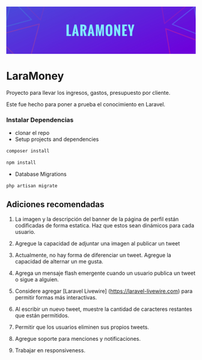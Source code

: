 
[![Banner](banner_readme.jpg)](https://jasor.dev)
# LaraMoney


Proyecto para llevar los ingresos, gastos, presupuesto por cliente.

Este fue hecho para poner a prueba el conocimiento en Laravel.

<!-- ## Features
This memory game features animations for card flipping, background music, a local leaderboard to store top scores and a settings page to control everything. -->

### Instalar Dependencias

-   clonar el repo
-   Setup projects and dependencies

```sh
composer install
```

```sh
npm install
```

-   Database Migrations

```sh
php artisan migrate
```

## Adiciones recomendadas

<!-- 1. The profile page banner image and description are hard-coded. Make these dynamic for each user. -->
1. La imagen y la descripción del banner de la página de perfil están codificadas de forma estatica. Haz que estos sean dinámicos para cada usuario.
<!-- 3. Add the ability to attach an image when publishing a tweet. -->
2. Agregue la capacidad de adjuntar una imagen al publicar un tweet
<!-- 5. There is currently no way to unlike a tweet. Add the ability to toggle a like. -->
3. Actualmente, no hay forma de diferenciar un tweet. Agregue la capacidad de alternar un me gusta.
<!-- 7. Add a pop-up flash message when a user publishes a tweet or follows someone. -->
4. Agrega un mensaje flash emergente cuando un usuario publica un tweet o sigue a alguien.
<!-- 9. Consider adding [Laravel Livewire](https://laravel-livewire.com) to allow for more interactive forms. -->
5. Considere agregar [Laravel Livewire] (https://laravel-livewire.com) para permitir formas más interactivas.
<!-- 11. When writing a new tweet, display the number of remaining characters they're allowed. -->
6. Al escribir un nuevo tweet, muestre la cantidad de caracteres restantes que están permitidos.
<!-- 13. Allow tweets to be deleted. -->
7. Permitir que los usuarios eliminen sus propios tweets.
<!-- 15. Add support for mentions and notifications. -->
8. Agregue soporte para menciones y notificaciones.
<!-- 17. Work on responsiveness. -->
9. Trabajar en responsiveness.
    <!-- ### Contributing
    This repository is used for a nanodegree program that I am participating in so I will not be accepting pull requests. -->

